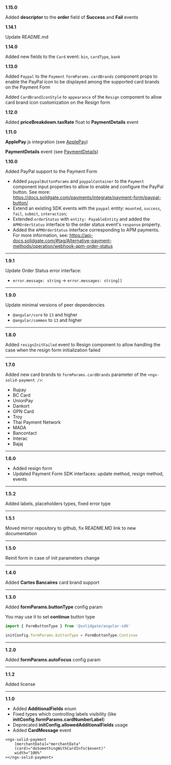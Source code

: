 **1.15.0**

Added **descriptor** to the **order** field of **Success** and **Fail** events

**1.14.1**

Update README.md

**1.14.0**

Added new fields to the `Card` event: `bin`, `cardType`, `bank`

**1.13.0**

Added `Paypal` to the `Payment` `formParams.cardBrands` component props to enable the PayPal icon to be displayed among the supported card brands on the Payment Form

Added `CardBrandIconStyle` to `appearance` of the `Resign` component to allow card brand icon customization on the Resign form

**1.12.0**

Added **priceBreakdown.taxRate** float to **PaymentDetails** event

**1.11.0**

**ApplePay** js integration (see [ApplePay](https://docs.solidgate.com/payments/integrate/payment-form/apple-pay/))

**PaymentDetails** event (see [PaymentDetails](https://docs.solidgate.com/payments/integrate/payment-form/form-events/#payment-details))

**1.10.0**

Added PayPal support to the Payment Form

- Added `paypalButtonParams` and `paypalContainer` to the `Payment` component input properties to allow to enable and configure the PayPal button. See more: https://docs.solidgate.com/payments/integrate/payment-form/paypal-button/
- Extend an existing SDK events with the `paypal` entity: `mounted`, `success`, `fail`, `submit`, `interaction`;
- Extended `orderStatus` with `entity: PayableEntity` and added the `APMOrderStatus` interface to the order status event's `response` property.
- Added the `APMOrderStatus` interface corresponding to APM payments. For more information, see: https://api-docs.solidgate.com/#tag/Alternative-payment-methods/operation/webhook-apm-order-status

***

**1.9.1**

Update Order Status error interface:
- `error.message: string` -> `error.messages: string[]`

***

**1.9.0**

Update minimal versions of peer dependencies
- `@angular/core` to `13` and higher
- `@angular/common` to `13` and higher

***

**1.8.0**

Added `resignInitFailed` event to Resign component to allow handling the case when the resign form initialization failed

***

**1.7.0**

Added new card brands to `formParams.cardBrands` parameter of the `<ngx-solid-payment />`:

- Rupay
- BC Card
- UnionPay
- Dankort
- GPN Card
- Troy
- Thai Payment Network
- MADA
- Bancontact
- Interac
- Bajaj

***

**1.6.0**

- Added resign form
- Updated Payment Form SDK interfaces: update method, resign method, events

***

**1.5.2**

Added labels, placeholders types, fixed error type

***

**1.5.1**

Moved mirror repository to github, fix README.MD link to new documentation

***

**1.5.0**

Reinit form in case of init parameters change

***

**1.4.0**

Added  **Cartes Bancaires** card brand support

***

**1.3.0**

Added **formParams.buttonType** config param

You may use it to set **continue** button type
```typescript
import { FormButtonType } from '@solidgate/angular-sdk'

initConfig.formParams.buttonType = FormButtonType.Continue
```

***

**1.2.0**

Added **formParams.autoFocus** config param

***

**1.1.2**

Added license

***

**1.1.0**

- Added **AdditionalFields** enum
- Fixed types which controlling labels visibility (like **initConfig.formParams.cardNumberLabel**)
- Deprecated **initConfig.allowedAdditionalFields** usage
- Added **CardMessage** event

```angular2html
<ngx-solid-payment
    [merchantData]="merchantData"
    (card)="doSomethingWithCardInfo($event)"
    width="100%"
></ngx-solid-payment>
```
